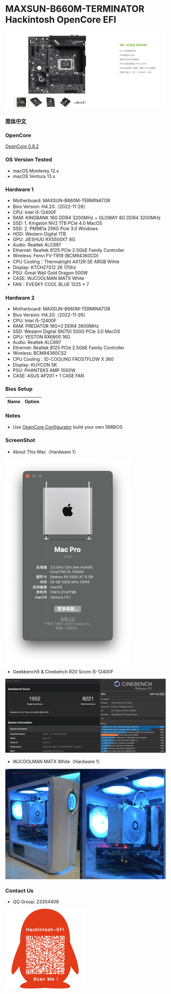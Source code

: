 # MAXSUN-B660M-TERMINATOR Hackintosh OpenCore EFI

![image](ScreenShot/Motherboard.png)

### [简体中文](README.zh_CN.md)

### OpenCore

[OpenCore 0.9.2](https://github.com/acidanthera/OpenCorePkg)

### OS Version Tested

- macOS Monterey 12.x
- macOS Ventura  13.x 

### Hardware 1

- Motherboard: MAXSUN-B660M-TERMINATOR
- Bios Version: H4.2G（2022-11-26）
- CPU: Intel i5-12400F
- RAM: KINGBANK 16G DDR4 3200MHz + GLOWAY 8G DDR4 3200MHz
- SSD: 1. Kingston NV2 1TB PCIe 4.0 MacOS
- SSD: 2. PM981a 256G Pcie 3.0 Windows
- HDD: Western Digital 1TB
- GPU: JIESHUO RX5500XT 8G
- Audio: Realtek ALC897
- Ethernet: Realtek 8125 PCle 2.5GbE Family Controller
- Wireless: Fenvi FV-T919 (BCM94360CD)
- CPU Cooling：Thermalright AX12R SE ARGB Wihte
- Display: KTCH27S12 2K 170hz
- PSU: Great Wall Gold Dragon 500W
- CASE: WJCOOLMAN MATX White
- FAN：EVESKY COOL BLUE 1225 * 7 

### Hardware 2
- Motherboard: MAXSUN-B660M-TERMINATOR
- Bios Version: H4.2G（2022-11-26）
- CPU: Intel i5-12400F
- RAM: PREDATOR 16G*2 DDR4 3600MHz
- SSD: Western Digital SN750 500G PCIe 3.0 MacOS
- GPU: YESTON RX6800 16G
- Audio: Realtek ALC897
- Ethernet: Realtek 8125 PCle 2.5GbE Family Controller
- Wireless: BCM94360CS2
- CPU Cooling：ID-COOLING FROSTFLOW X 360
- Display: KUYCON 5K
- PSU: PHANTEKS AMP 1000W
- CASE: ASUS AP201 + 1 CASE FAN

### Bios Setup

| Name | Option |
| ----- | --- |


### Notes

 - Use [OpenCore Configurator](https://mackie100projects.altervista.org/opencore-configurator/) build your own SMBIOS
 
 
### ScreenShot 

- About This Mac（Hardware 1）

![image](ScreenShot/aboutthismac.png)

- Geekbench5 & Cinebehch R20 Score i5-12400F 

![image](ScreenShot/Geekbench5.png)

- WJCOOLMAN MATX White（Hardware 1）

![image](ScreenShot/WJCOOLMANCASE.png)

### Contact Us

 - QQ Group: 23304408

![image](ScreenShot/QRCode.png)

